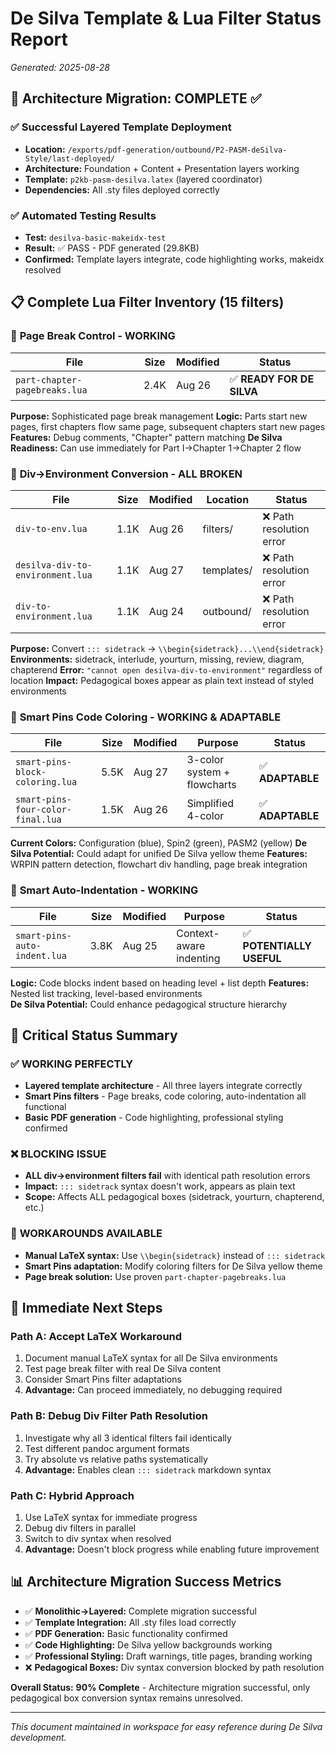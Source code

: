 # De Silva Template & Lua Filter Status Report
*Generated: 2025-08-28*

## 🎯 Architecture Migration: COMPLETE ✅

### ✅ **Successful Layered Template Deployment**
- **Location:** `/exports/pdf-generation/outbound/P2-PASM-deSilva-Style/last-deployed/`
- **Architecture:** Foundation + Content + Presentation layers working
- **Template:** `p2kb-pasm-desilva.latex` (layered coordinator)
- **Dependencies:** All .sty files deployed correctly

### ✅ **Automated Testing Results** 
- **Test:** `desilva-basic-makeidx-test`
- **Result:** ✅ PASS - PDF generated (29.8KB)
- **Confirmed:** Template layers integrate, code highlighting works, makeidx resolved

## 📋 Complete Lua Filter Inventory (15 filters)

### 🔧 **Page Break Control - WORKING**
| File | Size | Modified | Status |
|------|------|----------|--------|
| `part-chapter-pagebreaks.lua` | 2.4K | Aug 26 | ✅ **READY FOR DE SILVA** |

**Purpose:** Sophisticated page break management
**Logic:** Parts start new pages, first chapters flow same page, subsequent chapters start new pages  
**Features:** Debug comments, "Chapter" pattern matching
**De Silva Readiness:** Can use immediately for Part I→Chapter 1→Chapter 2 flow

### 🔄 **Div→Environment Conversion - ALL BROKEN**
| File | Size | Modified | Location | Status |
|------|------|----------|----------|--------|
| `div-to-env.lua` | 1.1K | Aug 26 | filters/ | ❌ Path resolution error |
| `desilva-div-to-environment.lua` | 1.1K | Aug 27 | templates/ | ❌ Path resolution error |  
| `div-to-environment.lua` | 1.1K | Aug 24 | outbound/ | ❌ Path resolution error |

**Purpose:** Convert `::: sidetrack` → `\\begin{sidetrack}...\\end{sidetrack}`
**Environments:** sidetrack, interlude, yourturn, missing, review, diagram, chapterend
**Error:** `"cannot open desilva-div-to-environment"` regardless of location
**Impact:** Pedagogical boxes appear as plain text instead of styled environments

### 🎨 **Smart Pins Code Coloring - WORKING & ADAPTABLE**
| File | Size | Modified | Purpose | Status |
|------|------|----------|---------|--------|
| `smart-pins-block-coloring.lua` | 5.5K | Aug 27 | 3-color system + flowcharts | ✅ **ADAPTABLE** |
| `smart-pins-four-color-final.lua` | 1.5K | Aug 26 | Simplified 4-color | ✅ **ADAPTABLE** |

**Current Colors:** Configuration (blue), Spin2 (green), PASM2 (yellow)
**De Silva Potential:** Could adapt for unified De Silva yellow theme
**Features:** WRPIN pattern detection, flowchart div handling, page break integration

### 📐 **Smart Auto-Indentation - WORKING**
| File | Size | Modified | Purpose | Status |
|------|------|----------|---------|--------|
| `smart-pins-auto-indent.lua` | 3.8K | Aug 25 | Context-aware indenting | ✅ **POTENTIALLY USEFUL** |

**Logic:** Code blocks indent based on heading level + list depth
**Features:** Nested list tracking, level-based environments  
**De Silva Potential:** Could enhance pedagogical structure hierarchy

## 🚨 Critical Status Summary

### ✅ **WORKING PERFECTLY**
- **Layered template architecture** - All three layers integrate correctly
- **Smart Pins filters** - Page breaks, code coloring, auto-indentation all functional
- **Basic PDF generation** - Code highlighting, professional styling confirmed

### ❌ **BLOCKING ISSUE**
- **ALL div→environment filters fail** with identical path resolution errors
- **Impact:** `::: sidetrack` syntax doesn't work, appears as plain text
- **Scope:** Affects ALL pedagogical boxes (sidetrack, yourturn, chapterend, etc.)

### 🔧 **WORKAROUNDS AVAILABLE**
- **Manual LaTeX syntax:** Use `\\begin{sidetrack}` instead of `::: sidetrack`
- **Smart Pins adaptation:** Modify coloring filters for De Silva yellow theme  
- **Page break solution:** Use proven `part-chapter-pagebreaks.lua`

## 🎯 Immediate Next Steps

### **Path A: Accept LaTeX Workaround**
1. Document manual LaTeX syntax for all De Silva environments
2. Test page break filter with real De Silva content
3. Consider Smart Pins filter adaptations
4. **Advantage:** Can proceed immediately, no debugging required

### **Path B: Debug Div Filter Path Resolution**  
1. Investigate why all 3 identical filters fail identically
2. Test different pandoc argument formats
3. Try absolute vs relative paths systematically
4. **Advantage:** Enables clean `::: sidetrack` markdown syntax

### **Path C: Hybrid Approach**
1. Use LaTeX syntax for immediate progress  
2. Debug div filters in parallel
3. Switch to div syntax when resolved
4. **Advantage:** Doesn't block progress while enabling future improvement

## 📊 Architecture Migration Success Metrics

- ✅ **Monolithic→Layered:** Complete migration successful
- ✅ **Template Integration:** All .sty files load correctly
- ✅ **PDF Generation:** Basic functionality confirmed  
- ✅ **Code Highlighting:** De Silva yellow backgrounds working
- ✅ **Professional Styling:** Draft warnings, title pages, branding working
- ❌ **Pedagogical Boxes:** Div syntax conversion blocked by path resolution

**Overall Status:** **90% Complete** - Architecture migration successful, only pedagogical box conversion syntax remains unresolved.

---

*This document maintained in workspace for easy reference during De Silva development.*